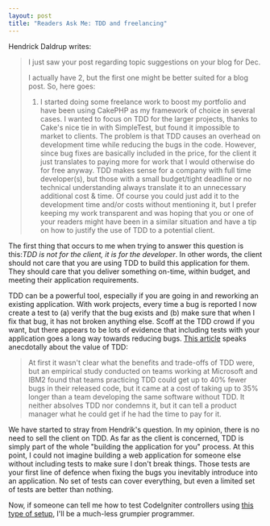 ```yaml
--- 
layout: post
title: "Readers Ask Me: TDD and freelancing"
---
```

<p>Hendrick Daldrup writes:
<blockquote>I just saw your post regarding topic suggestions on your blog for Dec.

I actually have 2, but the first one might be better suited for a blog post.
So, here goes:

1. I started doing some freelance work to boost my portfolio and have been using CakePHP as my framework of choice in several cases.
I wanted to focus on TDD for the larger projects, thanks to Cake's nice tie in with SimpleTest, but found it impossible to market to clients.
The problem is that TDD causes an overhead on development time while reducing the bugs in the code. However, since bug fixes are basically included in the price, for the client it just translates to paying more for work that I would otherwise do for free anyway.
TDD makes sense for a company with full time developer(s), but those with a small budget/tight deadline or no technical understanding always translate it to an unnecessary additional cost & time.
Of course you could just add it to the development time and/or costs without mentioning it, but I prefer keeping my work transparent and was hoping that you or one of your readers might have been in a similar situation and have a tip on how to justify the use of TDD to a potential client.
</blockquote>
</p>
<p>The first thing that occurs to me when trying to answer this question is this:<i>TDD is not for the client, it is for the developer</i>.  In other words, the client should not care that you are using TDD to build this application for them.  They should care that you deliver something on-time, within budget, and meeting their application requirements.
</p>
<p>
TDD can be a powerful tool, especially if you are going in and reworking an existing application.  With work projects, every time a bug is reported I now create a test to (a) verify that the bug exists and (b) make sure that when I fix that bug, it has not broken anything else.  Scoff at the TDD crowd if you want, but there appears to be lots of evidence that including tests with your application goes a long way towards reducing bugs.  <a href="http://sites.google.com/site/yacoset/Home/how-to-avoid-writing-bugs">This article</a> speaks anecdotally about the value of TDD:
<blockquote>
 At first it wasn't clear what the benefits and trade-offs of TDD were, but an empirical study conducted on teams working at Microsoft and IBM2 found that teams practicing TDD could get up to 40% fewer bugs in their released code, but it came at a cost of taking up to 35% longer than a team developing the same software without TDD. It neither absolves TDD nor condemns it, but it can tell a product manager what he could get if he had the time to pay for it.
</blockquote>
</p>
<p>We have started to stray from Hendrik's question.  In my opinion, there is no need to sell the client on TDD.  As far as the client is concerned, TDD is simply part of the whole "building the application for you" process.  At this point, I could not imagine building a web application for someone else without including tests to make sure I don't break things.  Those tests are your first line of defence when fixing the bugs you inevitably introduce into an application.  No set of tests can cover everything, but even a limited set of tests are better than nothing.
</p>
<p>
Now, if someone can tell me how to test CodeIgniter controllers using <a href="http://jamierumbelow.net/2009/08/11/setting-up-the-perfect-codeigniter-tdd-environment/">this type of setup</a>, I'll be a much-less grumpier programmer.
</p>
